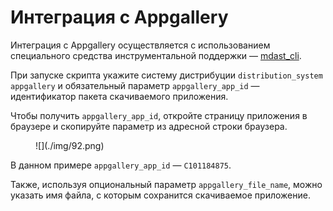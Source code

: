 # Интеграция с Appgallery

Интеграция с Appgallery осуществляется с использованием специального средства инструментальной поддержки — [mdast_cli](https://appgallery.huawei.ru).

При запуске скрипта укажите систему дистрибуции `distribution_system appgallery` и обязательный параметр `appgallery_app_id` — идентификатор пакета скачиваемого приложения.

Чтобы получить `appgallery_app_id`, откройте страницу приложения в браузере и скопируйте параметр из адресной строки браузера.

<figure markdown>![](./img/92.png)</figure>

В данном примере `appgallery_app_id` — `С101184875`.

Также, используя опциональный параметр `appgallery_file_name`, можно указать имя файла, с которым сохранится скачиваемое приложение.

<!-- ## Запуск сканирования с использованием тест-кейса

Укажите параметр `--testcase_id`.

    mdast_cli \
        --testcase_id 4 \
        --distribution_system file \
        --file_path "/files/demo/apk/demo.apk" \
        --url "https://saas.mobile.appsec.world" \
        --profile_id 1 \
        --company_id 1 --architecture_id 1 \
        --token "********************"

## Запуск сканирования без тест-кейса

Не указывайте параметр `--testcase_id`.

    mdast_cli \
        --distribution_system appgallery \
        --appgallery_file_name--file_path "/files/demo/apk/demo.apk" \
        --url "https://saas.mobile.appsec.world" \
        --profile_id 1 \
        --company_id 1 \
        --architecture_id 1 \
        --token "********************" -->
